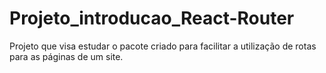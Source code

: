 # Projeto_introducao_React-Router
Projeto que visa estudar o pacote criado para facilitar a utilização de rotas para as páginas de um site.

